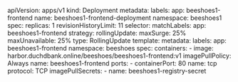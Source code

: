 apiVersion: apps/v1
kind: Deployment
metadata:
  labels:
    app: beeshoes1-frontend
  name: beeshoes1-frontend-deployment
  namespace: beeshoes1
spec:
  replicas: 1
  revisionHistoryLimit: 11
  selector:
    matchLabels:
      app: beeshoes1-frontend
  strategy:
    rollingUpdate:
      maxSurge: 25%
      maxUnavailable: 25%
    type: RollingUpdate
  template:
    metadata:
      labels:
        app: beeshoes1-frontend
      namespace: beeshoes
    spec:
      containers:
        - image: harbor.duchdbank.online/beeshoes/beeshoes1-frontend:v1
          imagePullPolicy: Always
          name: beeshoes1-frontend
          ports:
            - containerPort: 80
              name: tcp
              protocol: TCP
      imagePullSecrets:
      - name: beeshoes1-registry-secret